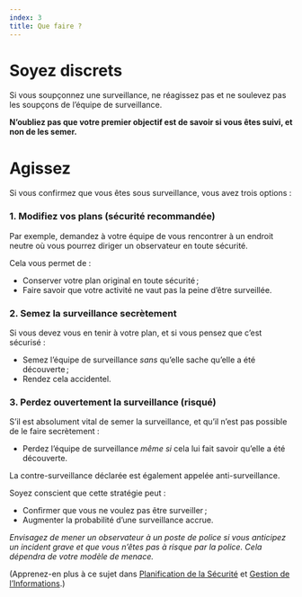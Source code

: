 ```yaml
---
index: 3
title: Que faire ?
---
```

# Soyez discrets

Si vous soupçonnez une surveillance, ne réagissez pas et ne soulevez pas les soupçons de l’équipe de surveillance.

**N’oubliez pas que votre premier objectif est de savoir si vous êtes suivi, et non de les semer.**

# Agissez

Si vous confirmez que vous êtes sous surveillance, vous avez trois options :

### 1. Modifiez vos plans (sécurité recommandée)

Par exemple, demandez à votre équipe de vous rencontrer à un endroit neutre où vous pourrez diriger un observateur en toute sécurité.

Cela vous permet de :

*   Conserver votre plan original en toute sécurité ;
*   Faire savoir que votre activité ne vaut pas la peine d’être surveillée.

### 2. Semez la surveillance secrètement

Si vous devez vous en tenir à votre plan, et si vous pensez que c’est sécurisé :

*   Semez l’équipe de surveillance *sans* qu’elle sache qu’elle a été découverte ;
*   Rendez cela accidentel.

### 3. Perdez ouvertement la surveillance (risqué)

S’il est absolument vital de semer la surveillance, et qu’il n’est pas possible de le faire secrètement :

*   Perdez l’équipe de surveillance *même si* cela lui fait savoir qu’elle a été découverte.

La contre-surveillance déclarée est également appelée anti-surveillance.

Soyez conscient que cette stratégie peut :

*   Confirmer que vous ne voulez pas être surveiller ;
*   Augmenter la probabilité d’une surveillance accrue.

*Envisagez de mener un observateur à un poste de police si vous anticipez un incident grave et que vous n’êtes pas à risque par la police. Cela dépendra de votre modèle de menace.*

(Apprenez-en plus à ce sujet dans [Planification de la Sécurité](umbrella://assess-your-risk/security-planning) et [Gestion de l’Informations](umbrella://information/managing-information).)
